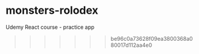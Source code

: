 # monsters-rolodex
Udemy React course - practice app
>>>>>>> be96c0a73628f09ea3800368a080017d112aa4e0
